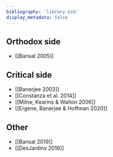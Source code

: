 ```yaml
---
bibliography: 'library.bib'
display_metadata: false
---
```


## Orthodox side

* [[Bansal 2005]]

## Critical side

* [[Banerjee 2003]]
* [[Constanza et al. 2014]]
* [[Milne, Kearins & Walton 2006]]
* [[Ergene, Banerjee & Hoffman 2020]]

## Other

* [[Bansal 2019]]
* [[DesJardins 2016]]